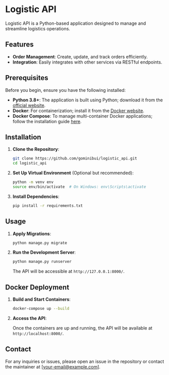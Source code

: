 
# Logistic API

Logistic API is a Python-based application designed to manage and streamline logistics operations.

## Features

- **Order Management**: Create, update, and track orders efficiently.
- **Integration**: Easily integrates with other services via RESTful endpoints.

## Prerequisites

Before you begin, ensure you have the following installed:

- **Python 3.8+**: The application is built using Python; download it from the [official website](https://www.python.org/downloads/).
- **Docker**: For containerization; install it from the [Docker website](https://www.docker.com/get-started).
- **Docker Compose**: To manage multi-container Docker applications; follow the installation guide [here](https://docs.docker.com/compose/install/).

## Installation

1. **Clone the Repository**:

   ```bash
   git clone https://github.com/gominibui/logistic_api.git
   cd logistic_api
   ```

2. **Set Up Virtual Environment** (Optional but recommended):

   ```bash
   python -m venv env
   source env/bin/activate  # On Windows: env\Scripts\activate
   ```

3. **Install Dependencies**:

   ```bash
   pip install -r requirements.txt
   ```

## Usage

1. **Apply Migrations**:

   ```bash
   python manage.py migrate
   ```

2. **Run the Development Server**:

   ```bash
   python manage.py runserver
   ```

   The API will be accessible at `http://127.0.0.1:8000/`.

## Docker Deployment

1. **Build and Start Containers**:

   ```bash
   docker-compose up --build
   ```

2. **Access the API**:

   Once the containers are up and running, the API will be available at `http://localhost:8000/`.


## Contact

For any inquiries or issues, please open an issue in the repository or contact the maintainer at [your-email@example.com].
